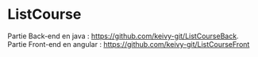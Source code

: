 # ListCourse


  
Partie Back-end en java : https://github.com/keivy-git/ListCourseBack.
Partie Front-end en angular : https://github.com/keivy-git/ListCourseFront
